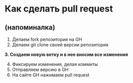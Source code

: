 # Как сделать pull request 
## (напоминалка)

1. Делаем fork репозитория на GH
2. Делаем git clone своей версии репозитория

**3. Создаем новую ветку и в нее вносим все изменения**

4. Фиксируем изменения, делая коммиты
5. Отправляем версию в GH
6. На сайте GH нажимаем pull request